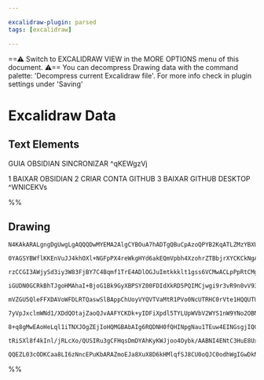```yaml
---

excalidraw-plugin: parsed
tags: [excalidraw]

---
```

==⚠  Switch to EXCALIDRAW VIEW in the MORE OPTIONS menu of this document. ⚠== You can decompress Drawing data with the command palette: 'Decompress current Excalidraw file'. For more info check in plugin settings under 'Saving'


# Excalidraw Data

## Text Elements
GUIA OBSIDIAN SINCRONIZAR ^qKEWgzVj

1 BAIXAR OBSIDIAN
2 CRIAR CONTA GITHUB
3 BAIXAR GITHUB DESKTOP ^WNICEKVs

%%
## Drawing
```compressed-json
N4KAkARALgngDgUwgLgAQQQDwMYEMA2AlgCYBOuA7hADTgQBuCpAzoQPYB2KqATLZMzYBXUtiRoIACyhQ4zZAHoFAc0JRJQgEYA6bGwC2CgF7N6hbEcK4OCtptbErHALRY8RMpWdx8Q1TdIEfARcZgRmBShcZQUebQAObQBmGjoghH0EDihmbgBtcDBQMBKIEm4IAEcAaQBRAHVlIwA1ACtUkshYRAqoLCgO0sxuZwAWADY+QsgYEZ54gEZtAE4F

0YAGSYBWflKKEnVuJJ4khOXl+NGFpPX4reWkgHYd6akEQmVpbh4XzohrZTBbjrXYCKCkNgAawQAGE2Pg2KQKgBiBYINFowaQTS4bCQ5QQoQcYhwhFIiTg6zMOC4QLZLEQABmhHw+AAyrAgRJBB4GcxwVCEPUDpJvqCIPyIdCOTAuegeeVxYTPhxwrk0AtxWwadg1LMNesQa8CcI4ABJYjq1B5AC64sZ5EyFu4HCErPFhGJWAquHWDMJxNVzCtrvd

rzCCGI3AWjySd3iy3W83FjBY7C4Bqmf1TrE4ADlOGJuImtkkklt1gss6VCMwACLpPpRtCMghhcWaYTE2rBTLZENu/DioRwYi4JvR2PxBMLVYXR6a15EDiQl2D8UIvGR7it/Dt159TADCQAcQAqmaAIKoADyACE2Wa61e86hH3mYQAlG95s0ALUvT9/UoAAVfoKnPK9bwfJ8XzfM0P2/X8AKA+1OCgNlCCMcReCNP5GXQgAxXB9BZfVUF+UpDygS8

iGUDN0GCRkBhTJgoHMAhaI+BjoG1Bk9GyXBPSYZ00FDIdXkRD5PQIMCjwgi9r3vR9n0vV93y/H9/0AhlcCEKA2E/cIsJw8EhAQDdhIACXeT5j1QJYfkKABfXZihrZt0HqX8YVqapmlycVuhw6BwPFYY0GcBZ1iScVyKizYVjWTYfnFfZiEONAbjiGKLi2e4tkeGKq0oyBJFsr40GecUATlPDSklQVSURFEMXRJAO1xfEAxJeEWopcgOGpWkshY15

mVZGU5QleFFXDAVoWFDLRTQaswSlBAppChUoyVYQVTVaMtR1PVo0NcUTRHC0rVte1HQQUTUHEj0vQi9BcAWf0u2IIMBzDP4I08krlnGdYth4KtWLTTho1GUqGCYXMOALDgizQCZ5nicZoviD160bbcWzbCzXk7IliB7DJRr+iS/hHMcJw1KcEwh8ZQfLSyVzXf7Sk3aFPN3fc/moioFlQO9LzNAANQDoJUl8AB0OB4VAvyvT9VZ/EDrxPM0QKss8

7yVpJxclmWNd1/XDdQOtajZaoQJvAAFYCKDk+yIDFiXpdl5TYLUpWVbV2WYS1nW9YNo2OBN73zdQS3I5tu2HedhkCOyTDsO+erIHTqBiNI/ByPh6iuPoiomLG7M2I4/Ay54gy4H49ChNVUhHueyTSGkjhZPAiQvbN32YNUvNA9Vz91c1vNtfjiPDeN02fYt+e7yT+3HZdmr9MM4ys7QMySb+ZcEBsj5Koc7QnJKZzwDtOhcDgOAOXHHD3OgcrMgr

8+q8gMwEAoHeLql1iTNXJOgZEjIoHQMGBAbAIg6RQDNH0fQHINpgNau1TEuw4EINGsgjIQC8QgN6mSXog1hqINgfA0giCCH6EIiydknJtqzV2oUXBtD8EoLQYKJamVeA4JoXQnhC1NosIqDtaheDsj0M/PtSQv0jocOEdwjIN4TqwDOvVThIiMiESIiRMi3BKK6LUQw9CmccI8B0ao2RKD3b1wrggZi0iuH2IyC/UgNFaFsAoOVXAnlO6lDsUglB

tRiSXl8f4kInl/jRLcXo/QUSIRu3gCFHqsDmDYAhKyKWJjoo4Oybk/AABNI4ENtC3HuE8UxRg2AGG4O5P+BBzLRhckImRYSMjyPJkoiQmScEEhIFY7OQzu7EA5AgJuaBTHDOIAAWTYMQBAETcCaGCALYm4ySAYLQM0iAd54RxNIMoHEAAKCGjxqC8BjDcq5Nz1jaC2AASgZEZZQbpaQVFORck4IJeA3HuUC1ATzXkQA6SorpvDoQaPYpwGmOCHQk

QQEZL03cODKCaa8LI6zNncEPuKbARAZmoEJa8XuX8D6kHMlqfSJ8CU0oQJC0odhWgIGwDkNkvc4BLJWWsjZhNUCCyPpAXE7FGAgQafgbFwt0mSPSJy9M/EhD8gMCBeVYl1xLjYFuLZe5RWQHwKEGiSrJXSu5vgFy4BXJ0AmuEJpt9nJAA===
```
%%